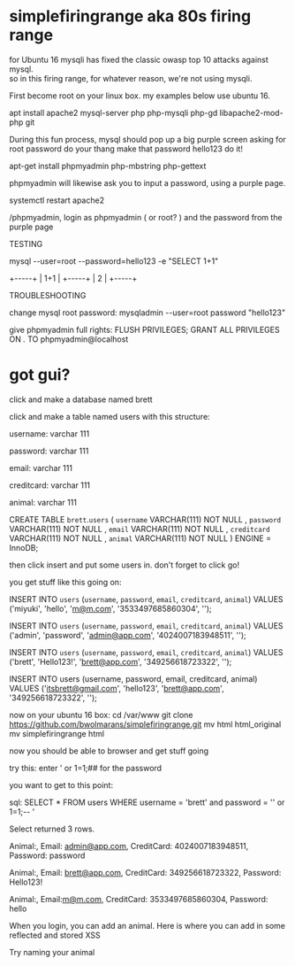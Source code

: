 # simplefiringrange aka 80s firing range

for Ubuntu 16
mysqli has fixed the classic owasp top 10 attacks against mysql.  
so in this firing range, for whatever reason, we're not using mysqli.

First become root on your linux box.
my examples below use ubuntu 16.

apt install apache2 mysql-server php php-mysqli php-gd libapache2-mod-php git

During this fun process, mysql should pop up a big purple screen asking for root password do your thang make that password hello123 do it!  


apt-get install phpmyadmin php-mbstring php-gettext

phpmyadmin will likewise ask you to input a password, using a purple page.


systemctl restart apache2

<site>/phpmyadmin, login as phpmyadmin ( or root? )   and the password from the purple page
  
TESTING

mysql --user=root --password=hello123 -e "SELECT 1+1"

+-----+
| 1+1 |
+-----+
|   2 |
+-----+

TROUBLESHOOTING

change mysql root password:  mysqladmin --user=root password "hello123"

give phpmyadmin full rights: FLUSH PRIVILEGES; GRANT ALL PRIVILEGES ON *.* TO phpmyadmin@localhost

  
# got gui? 

click and make a database named brett

click and make a table named users with this structure:

username: varchar 111

password: varchar  111

email: varchar  111

creditcard: varchar  111

animal: varchar 111

CREATE TABLE `brett`.`users` ( `username` VARCHAR(111) NOT NULL , `password` VARCHAR(111) NOT NULL , `email` VARCHAR(111) NOT NULL , `creditcard` VARCHAR(111) NOT NULL , `animal` VARCHAR(111) NOT NULL ) ENGINE = InnoDB;

then click insert and put some users in. don't forget to click go!

you get stuff like this going on:

INSERT INTO `users` (`username`, `password`, `email`, `creditcard`, `animal`) VALUES ('miyuki', 'hello', 'm@m.com', '3533497685860304', '');

INSERT INTO `users` (`username`, `password`, `email`, `creditcard`, `animal`) VALUES ('admin', 'password', 'admin@app.com', '4024007183948511', '');

INSERT INTO `users` (`username`, `password`, `email`, `creditcard`, `animal`) VALUES ('brett', 'Hello123!', 'brett@app.com', '349256618723322', '');

INSERT INTO users (username, password, email, creditcard, animal) VALUES ('itsbrett@gmail.com', 'hello123', 'brett@app.com', '349256618723322', '');

now on your ubuntu 16 box:
cd /var/www
git clone https://github.com/bwolmarans/simplefiringrange.git
mv html html_original
mv simplefiringrange html

now you should be able to browser and get stuff going

try this: enter ' or 1=1;## for the password

you want to get to this point:

sql: SELECT * FROM users WHERE username = 'brett' and password = '' or 1=1;-- '

Select returned 3 rows.

Animal:, Email: admin@app.com, CreditCard: 4024007183948511, Password: password

Animal:, Email: brett@app.com, CreditCard: 349256618723322, Password: Hello123! 

Animal:, Email:m@m.com, CreditCard: 3533497685860304, Password: hello 

When you login, you can add an animal.  Here is where you can add in some reflected and stored XSS

Try naming your animal <script>alert('hacked!');</script>





